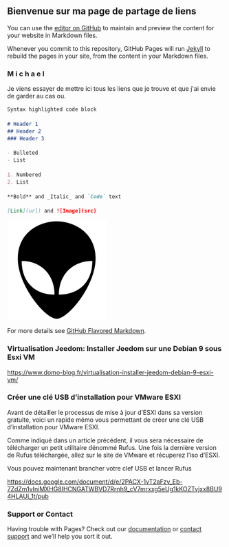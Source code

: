 ## Bienvenue sur ma page de partage de liens

You can use the [editor on GitHub](https://github.com/neoloop/lien/edit/master/index.md) to maintain and preview the content for your website in Markdown files.

Whenever you commit to this repository, GitHub Pages will run [Jekyll](https://jekyllrb.com/) to rebuild the pages in your site, from the content in your Markdown files.

### M i c h a e l

Je viens essayer de mettre ici tous les liens que je trouve et que j'ai envie de garder au cas ou.  

```markdown
Syntax highlighted code block

# Header 1
## Header 2
### Header 3

- Bulleted
- List

1. Numbered
2. List

**Bold** and _Italic_ and `Code` text

[Link](url) and ![Image](src)
```
![GitHub Logo](/images/pic01.jpg)

For more details see [GitHub Flavored Markdown](https://guides.github.com/features/mastering-markdown/).

### Virtualisation Jeedom: Installer Jeedom sur une Debian 9 sous Esxi VM
https://www.domo-blog.fr/virtualisation-installer-jeedom-debian-9-esxi-vm/

### Créer une clé USB d’installation pour VMware ESXI
Avant de détailler le processus de mise à jour d’ESXI dans sa version gratuite, voici un rapide mémo vous permettant de créer une clé USB d’installation pour VMware ESXI.

Comme indiqué dans un article précédent, il vous sera nécessaire de télécharger un petit utilitaire dénommé Rufus. Une fois la dernière version de Rufus téléchargée, allez sur le site de VMware et récuperez l’iso d’ESXI.

Vous pouvez maintenant brancher votre clef USB et lancer Rufus

https://docs.google.com/document/d/e/2PACX-1vT2aFzv_Eb-7ZdZm1vIniMXHG8IHCNGATWBVD7Rrnh9_cV7mrxxg5eUg1kKOZTvjxx8BU94HLAUj_1t/pub

### Support or Contact

Having trouble with Pages? Check out our [documentation](https://help.github.com/categories/github-pages-basics/) or [contact support](https://github.com/contact) and we’ll help you sort it out.
